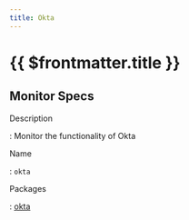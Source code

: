```yaml
---
title: Okta
---
```


# {{ $frontmatter.title }}

## Monitor Specs

Description

: Monitor the functionality of Okta

Name

: `okta`

Packages

: [okta](okta_okta.md)


<!--@include: /parts/_1.md-->


<!--@include: /parts/_2.md-->